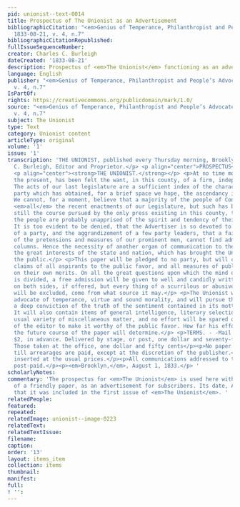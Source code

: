 ```yaml
---
pid: unionist--text-0014
title: Prospectus of The Unionist as an Advertisement
bibliographicCitation: "<em>Genius of Temperance, Philanthropist and People’s Advocate</em>
  1833-08-21, v. 4, n.7"
bibliographicCitationRepublished: 
fullIssueSequenceNumber: 
creator: Charles C. Burleigh
dateCreated: '1833-08-21'
description: Prospectus of <em>The Unionist</em> functioning as an advertisement
language: English
publisher: "<em>Genius of Temperance, Philanthropist and People’s Advocate</em> 1833-08-21,
  v. 4, n.7"
IsPartOf: 
rights: https://creativecommons.org/publicdomain/mark/1.0/
source: "<em>Genius of Temperance, Philanthropist and People’s Advocate</em> 1833-08-21,
  v. 4, n.7"
subject: The Unionist
type: Text
category: Unionist content
articleType: original
volume: '1'
issue: '1'
transcription: 'THE UNIONIST, published every Thursday morning, Brooklyn, Con. Charles
  C. Burleigh, Editor and Proprietor.</p> <p align="center">PROSPECTUS</p> <p align="center">OF</p>
  <p align="center"><strong>THE UNIONIST.</strong></p> <p>At no time more than at
  the present, has been felt the want, in this county, of a firm, independent press.
  The acts of our last legislature are a sufficient index of the character of that
  party which has obtained, for a brief space we hope, the ascendancy in this State.
  We cannot, for a moment, believe that a majority of the people of Connecticut, approve
  <em>all</em> the recent enactments of our Legislature, but such has been and is
  still the course pursued by the only press existing in this county, that many of
  the people are probably unapprised of the spirit and tendency of their proceedings.
  It is too evident to be denied, that the Advertiser is so devoted to the policy
  of a party, and the aggrandizement of a few party leaders, that a fair discussion
  of the pretensions and measures of our prominent men, cannot find admission to its
  columns. Hence the necessity of another organ of communication to the public, on
  the great interests of the state and nation, which has brought the Unionist before
  the public.</p> <p>This paper will be pledged to no party, but will canvass the
  claims of all aspirants to the public favor, and all measures of public policy,
  on their own merits. On all the great questions upon which the mind of the community
  is divided, a free admission will be given to well and candidly written articles
  on both sides, if offered, but every thing of a scurrilous or abusive character
  will be excluded, come from what source it may.</p> <p>The Unionist will be the
  advocate of temperance, virtue and sound morality, and will pursue that course which
  a deep conviction of the truth of the sentiment contained in its motto points out.
  It will also contain items of general intelligence, literary selections and the
  usual variety of miscellaneous matter, and no effort will be spared on the part
  of the editor to make it worthy of the public favor. How far his efforts will succeed,
  the future course of the paper will determine.</p> <p>TERMS. - -Mail subscribers,
  $2, in advance. Delivered by stage, or post, one dollar and seventy-five cents.
  Those taken at the office, one dollar and fifty cents</p><p>No paper will be discontinued
  till arrearages are paid, except at the discretion of the publisher.</p><p>Advertisements
  inserted at the usual prices.</p><p>All communications addressed to the editor,
  post-paid.</p><p><em>Brooklyn,</em>, August 1, 1833.</p> '
scholarlyNotes: 
commentary: 'The prospectus for <em>The Unionist</em> is used here within the confines
  of a friendly paper, as an advertisement for subscribers. Its date, August 1, indicates
  that it was included in the first issue of <em>The Unionist</em>. '
relatedPeople: 
featured: 
repeated: 
relatedImage: unionist--image-0223
relatedText: 
relatedTextIssue: 
filename: 
caption: 
order: '13'
layout: items_item
collection: items
thumbnail: 
manifest: 
full: 
! '': 
---
```

